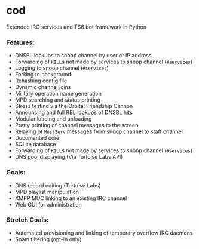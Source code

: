 cod
===

Extended IRC services and TS6 bot framework in Python

### Features:
 - DNSBL lookups to snoop channel by user or IP address
 - Forwarding of `KILL`s not made by services to snoop channel (`#services`)
 - Logging to snoop channel (`#services`)
 - Forking to background
 - Rehashing config file
 - Dynamic channel joins
 - Military operation name generation
 - MPD searching and status printing
 - Stress testing via the Orbital Friendship Cannon
 - Announcing and full RBL lookups of DNSBL hits
 - Modular loading and unloading
 - Pretty printing of channel messages to the screen
 - Relaying of `HostServ` messages from snoop channel to staff channel
 - Documented core
 - SQLite database
 - Forwarding of `KILL`s not made by services to snoop channel (`#services`)
 - DNS pool displaying (Via Tortoise Labs API)

### Goals:
 - DNS record editing (Tortoise Labs)
 - MPD playlist manipulation
 - XMPP MUC linking to an existing IRC channel
 - Web GUI for administration

### Stretch Goals:
 - Automated provisioning and linking of temporary overflow IRC daemons
 - Spam filtering (opt-in only)


